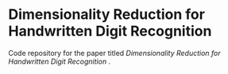 # Dimensionality Reduction for Handwritten Digit Recognition

Code repository for the paper titled <i> Dimensionality Reduction for Handwritten Digit Recognition </i>.
